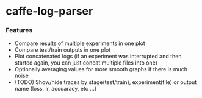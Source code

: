# caffe-log-parser

### Features ###

- Compare results of multiple experiments in one plot
- Compare test/train outputs in one plot
- Plot concatenated logs (if an experiment was interrupted and then started again, you can just 
concat multiple files into one)
- Optionally averaging values for more smooth graphs if there is much noise
- (TODO) Show/hide traces by stage(test/train), experiment(file) or output name (loss, lr, accuaracy, etc ...)
